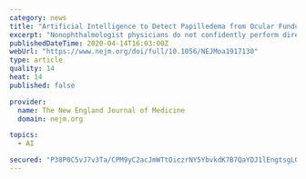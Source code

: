 ```yaml
---
category: news
title: "Artificial Intelligence to Detect Papilledema from Ocular Fundus Photographs"
excerpt: "Nonophthalmologist physicians do not confidently perform direct ophthalmoscopy. The use of artificial intelligence to detect papilledema and other optic-disk abnormalities from fundus photographs has not been well studied. We trained, validated, and externally tested a deep-learning system to classify optic disks as being normal or having ..."
publishedDateTime: 2020-04-14T16:03:00Z
webUrl: "https://www.nejm.org/doi/full/10.1056/NEJMoa1917130"
type: article
quality: 14
heat: 14
published: false

provider:
  name: The New England Journal of Medicine
  domain: nejm.org

topics:
  - AI

secured: "P38P0C5vJ7v3Ta/CPM9yC2acJmWTtOiczrNY5YbvkdK7B7QaYDJ1lEngtsgLGliJXDWHfsLKVf1+vHEhuW8vj+Ez1ULY/bS0rLLcicTI0ubpUwB+NCU9QiILR8+Kj9Giw4MbCWcqJ9l+AI05vazX9iGCxtppUfavsTBmotTvMK4woLjzDdolNRk9UzO9+1RFFH594/uaY7h5i9VwLix0/PiuMKlOjgHGUvU+HHb8Oo9VPJVPh52QSJGOJFfHdewlCVxtIEBsofsvVckKsFiBVgl0VCVhvasFxTCOfdjWm7igoB8gbkfnjDqqskMu9GKm9UTbgx0wNTAt6IrasKqKZo+F2e59CXhe4npimATnE42JK3KoM3MMPg1ytrcBfsvUvoGhQzem0VB1QhCOTn5SNPfGzkzJLUaGufBODi6wtrQy2uv9R8NzYgXWK9xORT41PtNi4YkoB3MPK9ACaKloFHHe8U3zV/0EUwh47/HGPe0=;OkxelKqAdMzi+xpbno6jzA=="
---
```


